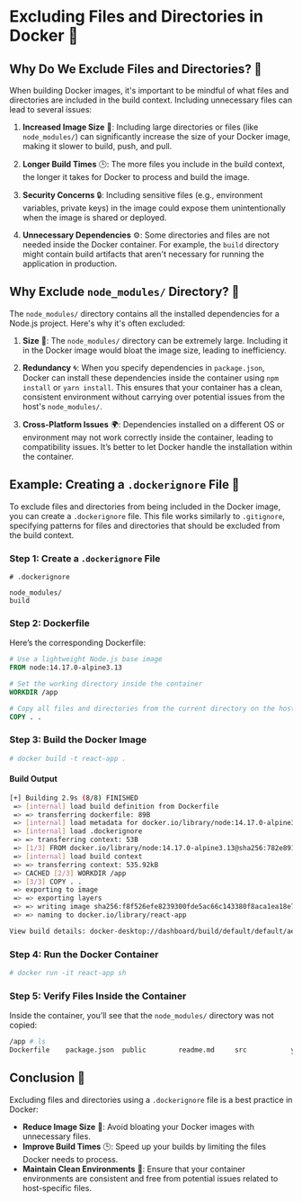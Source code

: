 # Excluding Files and Directories in Docker 🐳

## Why Do We Exclude Files and Directories? 🤔

When building Docker images, it's important to be mindful of what files and directories are included in the build context. Including unnecessary files can lead to several issues:

1. **Increased Image Size** 📏: Including large directories or files (like `node_modules/`) can significantly increase the size of your Docker image, making it slower to build, push, and pull.

2. **Longer Build Times** 🕒: The more files you include in the build context, the longer it takes for Docker to process and build the image.

3. **Security Concerns** 🔒: Including sensitive files (e.g., environment variables, private keys) in the image could expose them unintentionally when the image is shared or deployed.

4. **Unnecessary Dependencies** ⚙️: Some directories and files are not needed inside the Docker container. For example, the `build` directory might contain build artifacts that aren't necessary for running the application in production.

## Why Exclude `node_modules/` Directory? 🚫

The `node_modules/` directory contains all the installed dependencies for a Node.js project. Here's why it's often excluded:

1. **Size** 📂: The `node_modules/` directory can be extremely large. Including it in the Docker image would bloat the image size, leading to inefficiency.

2. **Redundancy** 🌀: When you specify dependencies in `package.json`, Docker can install these dependencies inside the container using `npm install` or `yarn install`. This ensures that your container has a clean, consistent environment without carrying over potential issues from the host's `node_modules/`.

3. **Cross-Platform Issues** 🌍: Dependencies installed on a different OS or environment may not work correctly inside the container, leading to compatibility issues. It’s better to let Docker handle the installation within the container.

## Example: Creating a `.dockerignore` File 📄

To exclude files and directories from being included in the Docker image, you can create a `.dockerignore` file. This file works similarly to `.gitignore`, specifying patterns for files and directories that should be excluded from the build context.

### Step 1: Create a `.dockerignore` File

```plaintext
# .dockerignore

node_modules/
build
```

### Step 2: Dockerfile

Here’s the corresponding Dockerfile:

```Dockerfile
# Use a lightweight Node.js base image
FROM node:14.17.0-alpine3.13

# Set the working directory inside the container
WORKDIR /app

# Copy all files and directories from the current directory on the host to /app in the container, excluding those in .dockerignore
COPY . .
```

### Step 3: Build the Docker Image

```bash
# docker build -t react-app .
```

#### Build Output

```bash
[+] Building 2.9s (8/8) FINISHED
 => [internal] load build definition from Dockerfile                                                                               0.1s
 => => transferring dockerfile: 89B                                                                                                0.0s
 => [internal] load metadata for docker.io/library/node:14.17.0-alpine3.13                                                         2.3s
 => [internal] load .dockerignore                                                                                                  0.1s
 => => transferring context: 53B                                                                                                   0.0s
 => [1/3] FROM docker.io/library/node:14.17.0-alpine3.13@sha256:782e891986f16cc661bfe928d0d163d4d0e6cf5cc05453dff2093c015fcc4a64   0.0s
 => [internal] load build context                                                                                                  0.1s
 => => transferring context: 535.92kB                                                                                              0.1s
 => CACHED [2/3] WORKDIR /app                                                                                                      0.0s
 => [3/3] COPY . .                                                                                                                 0.1s
 => exporting to image                                                                                                             0.1s
 => => exporting layers                                                                                                            0.0s
 => => writing image sha256:f8f526efe8239300fde5ac66c143380f8aca1ea18e71d25601724489530a9d55                                       0.0s
 => => naming to docker.io/library/react-app                                                                                       0.0s

View build details: docker-desktop://dashboard/build/default/default/ae74uqrtsgw58c7xeledcqdd9
```

### Step 4: Run the Docker Container

```bash
# docker run -it react-app sh
```

### Step 5: Verify Files Inside the Container

Inside the container, you’ll see that the `node_modules/` directory was not copied:

```bash
/app # ls
Dockerfile    package.json  public        readme.md     src           yarn.lock
```

## Conclusion 🎯

Excluding files and directories using a `.dockerignore` file is a best practice in Docker:

- **Reduce Image Size** 📏: Avoid bloating your Docker images with unnecessary files.
- **Improve Build Times** 🕒: Speed up your builds by limiting the files Docker needs to process.
- **Maintain Clean Environments** 🌱: Ensure that your container environments are consistent and free from potential issues related to host-specific files.